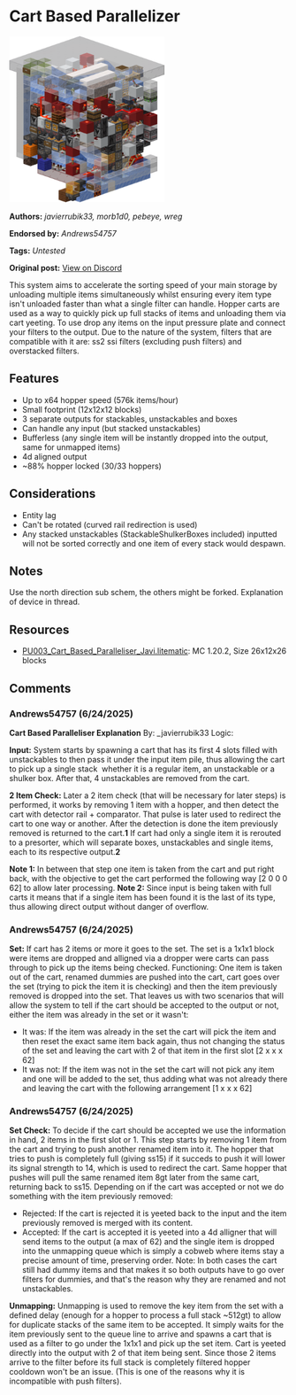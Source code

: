 # Cart Based Parallelizer
<img alt="area_render_26_.png" src="images/area_render_26_.png?raw=1" height="300px">

**Authors:** *_javierrubik33, morb1d0, pebeye, wreg_*

**Endorsed by:** *Andrews54757*

**Tags:** *Untested*

**Original post:** [View on Discord](https://discord.com/channels/1375556143186837695/1388318282913943653)

This system aims to accelerate the sorting speed of your main storage by unloading multiple items simultaneously whilst ensuring every item type isn't unloaded faster than what a single filter can handle. Hopper carts are used as a way to quickly pick up full stacks of items and unloading them via cart yeeting. To use drop any items on the input pressure plate and connect your filters to the output. Due to the nature of the system, filters that are compatible with it are: ss2 ssi filters (excluding push filters) and overstacked filters.
## Features
- Up to x64 hopper speed (576k items/hour)
- Small footprint (12x12x12 blocks)
- 3 separate outputs for stackables, unstackables and boxes
- Can handle any input (but stacked unstackables)
- Bufferless (any single item will be instantly dropped into the output, same for unmapped items)
- 4d aligned output
- ~88% hopper locked (30/33 hoppers)
## Considerations
- Entity lag
- Can't be rotated (curved rail redirection is used)
- Any stacked unstackables (StackableShulkerBoxes included) inputted will not be sorted correctly and one item of every stack would despawn.
## Notes
Use the north direction sub schem, the others might be forked. Explanation of device in thread.

## Resources
- [PU003_Cart_Based_Paralleliser_Javi.litematic](attachments/PU003_Cart_Based_Paralleliser_Javi.litematic): MC 1.20.2, Size 26x12x26 blocks

## Comments

### Andrews54757 (6/24/2025)
**Cart Based Paralleliser Explanation**
By: _javierrubik33
Logic:

__Input:__
System starts by spawning a cart that has its first 4 slots filled with unstackables to then pass it under the input item pile, thus allowing the cart to pick up a single stack  whether it is a regular item, an unstackable or a shulker box. After that, 4 unstackables are removed from the cart.

__2 Item Check:__
Later a 2 item check (that will be necessary for later steps) is performed, it works by removing 1 item with a hopper, and then detect the cart with detector rail + comparator. That pulse is later used to redirect the cart to one way or another. After the detection is done the item previously removed is returned to the cart.**1** If cart had only a single item it is rerouted to a presorter, which will separate boxes, unstackables and single items, each to its respective output.**2**

__Note 1:__ In between that step one item is taken from the cart and put right back, with the objective to get the cart performed the following way [2 0 0 0 62] to allow later processing.
__Note 2:__ Since input is being taken with full carts it means that if a single item has been found it is the last of its type, thus allowing direct output without danger of overflow.


### Andrews54757 (6/24/2025)
__Set:__
If cart has 2 items or more it goes to the set. The set is a 1x1x1 block were items are dropped and alligned via a dropper were carts can pass through to pick up the items being checked. 
Functioning: One item is taken out of the cart, renamed dummies are pushed into the cart, cart goes over the set (trying to pick the item it is checking) and then the item previously removed is dropped into the set.
That leaves us with two scenarios that will allow the system to tell if the cart should be accepted to the output or not, either the item was already in the set or it wasn't:

- It was: If the item was already in the set the cart will pick the item and then reset the exact same item back again, thus not changing the status of the set and leaving the cart with 2 of that item in the first slot [2 x x x 62]
- It was not: If the item was not in the set the cart will not pick any item and one will be added to the set, thus adding what was not already there and leaving the cart with the following arrangement [1 x x x 62]


### Andrews54757 (6/24/2025)
__Set Check:__
To decide if the cart should be accepted we use the information in hand, 2 items in the first slot or 1. This step starts by removing 1 item from the cart and trying to push another renamed item into it. The hopper that tries to push is completely full (giving ss15) if it succeds to push it will lower its signal strength to 14, which is used to redirect the cart. Same hopper that pushes will pull the same renamed item 8gt later from the same cart, returning back to ss15.
Depending on if the cart was accepted or not we do something with the item previously removed:

- Rejected: If the cart is rejected it is yeeted back to the input and the item previously removed is merged with its content.
- Accepted: If the cart is accepted it is yeeted into a 4d alligner that will send items to the output (a max of 62) and the single item is dropped into the unmapping queue which is simply a cobweb where items stay a precise amount of time, preserving order.
Note: In both cases the cart still had dummy items and that makes it so both outputs have to go over filters for dummies, and that's the reason why they are renamed and not unstackables.

__Unmapping:__
Unmapping is used to remove the key item from the set with a defined delay (enough for a hopper to process a full stack ~512gt) to allow for duplicate stacks of the same item to be accepted. It simply waits for the item previously sent to the queue line to arrive and spawns a cart that is used as a filter to go under the 1x1x1 and pick up the set item. Cart is yeeted directly into the output with 2 of that item being sent. Since those 2 items arrive to the filter before its full stack is completely filtered hopper cooldown won't be an issue. (This is one of the reasons why it is incompatible with push filters).

